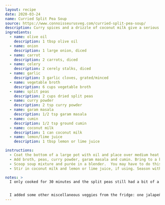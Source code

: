 ```yaml
---
layout: recipe
date: 2020-03-24
name: Curried Split Pea Soup
source: https://www.connoisseurusveg.com/curried-split-pea-soup/
description: Curry spices and a drizzle of coconut milk give a serious flavor boost to this healthy and incredibly easy split pea soup.
ingredients:
  - name: olive oil
    description: 1 tbsp olive oil
  - name: onion
    description: 1 large onion, diced
  - name: carrot
    description: 2 carrots, diced
  - name: celery
    description: 2 cerely stalks, diced
  - name: garlic
    description: 3 garlic cloves, grated/minced
  - name: vegetable broth
    description: 6 cups vegetable broth
  - name: split peas
    description: 2 cups dried split peas
  - name: curry powder
    description: 2 tsp curry powder
  - name: garam masala
    description: 1/2 tsp garam masala
  - name: cumin
    description: 1/2 tsp ground cumin
  - name: coconut milk
    description: 1 can coconut milk
  - name: lemon/lime juice
    description: 1 tbsp lemon or lime juice

instructions:
  - Coat the bottom of a large pot with oil and place over medium heat. When oil is hot, add onion, carrots, celery and garlic. Sauté until veggies are softened, about 5 minutes.
  - Add broth, peas, curry powder, garam masala and cumin. Bring to a boil. Lower heat and allow to simmer until peas are very soft, about 40 minutes.
  - Scoop soup mixture and purée in a blender.  You may have to do this in batches if the blender is not large enough for the whole pot.  Return puréed mixture to pot.
  - Stir in coconut milk and lemon or lime juice, if using. Season with salt and pepper to taste.

notes: >
  I only cooked for 30 minutes and the split peas still had a bit of a bite to them.  Trying 40 minutes next time.


  I added some other miscellaneous veggies from the fridge: one jalapeño and some brocoli.
---
```



